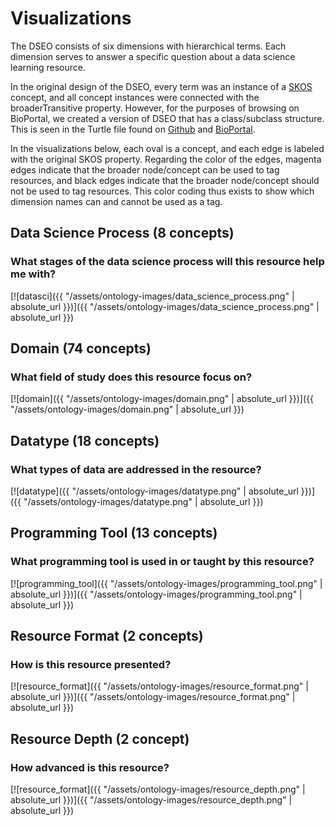 # Visualizations
The DSEO consists of six dimensions with hierarchical terms. 
Each dimension serves to answer a specific question about a data science learning resource.

In the original design of the DSEO, every term was an instance of a
[SKOS](https://www.w3.org/2004/02/skos/) concept, and all concept instances were connected 
with the broaderTransitive property. However, for the purposes of browsing on BioPortal, we created 
a version of DSEO that has a class/subclass structure. This is seen in the Turtle file found
on [Github](https://github.com/bioint/DSEO/blob/master/ontology_files/dseo-current.ttl) and [BioPortal](https://bioportal.bioontology.org/ontologies/DSEO).

In the visualizations below, each oval is a concept, 
and each edge is labeled with the original SKOS property. Regarding the color of the edges, 
magenta edges indicate that 
the broader node/concept can be used to tag resources, and black edges indicate that the 
broader node/concept should not be used to tag resources. This color coding thus exists to 
show which dimension names can and cannot be used as a tag.

## Data Science Process (8 concepts)
### What stages of the data science process will this resource help me with?
[![datasci]({{ "/assets/ontology-images/data_science_process.png" | absolute_url }})]({{ "/assets/ontology-images/data_science_process.png" | absolute_url }})

## Domain (74 concepts)
### What field of study does this resource focus on?
[![domain]({{ "/assets/ontology-images/domain.png" | absolute_url }})]({{ "/assets/ontology-images/domain.png" | absolute_url }})

## Datatype (18 concepts)
### What types of data are addressed in the resource?
[![datatype]({{ "/assets/ontology-images/datatype.png" | absolute_url }})]({{ "/assets/ontology-images/datatype.png" | absolute_url }})

## Programming Tool (13 concepts)
### What programming tool is used in or taught by this resource?
[![programming_tool]({{ "/assets/ontology-images/programming_tool.png" | absolute_url }})]({{ "/assets/ontology-images/programming_tool.png" | absolute_url }})

## Resource Format (2 concepts)
### How is this resource presented?
[![resource_format]({{ "/assets/ontology-images/resource_format.png" | absolute_url }})]({{ "/assets/ontology-images/resource_format.png" | absolute_url }})

## Resource Depth (2 concept)
### How advanced is this resource?
[![resource_format]({{ "/assets/ontology-images/resource_depth.png" | absolute_url }})]({{ "/assets/ontology-images/resource_depth.png" | absolute_url }})
